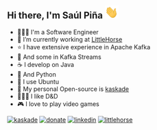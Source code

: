 <h2 align="left">Hi there, I'm Saúl Piña <img src="https://raw.githubusercontent.com/ABSphreak/ABSphreak/master/gifs/Hi.gif" height="30" /></h2>

- 🧑🏽‍💻 I'm a Software Engineer
- 🏢 I’m currently working at [LittleHorse](https://github.com/littlehorse-enterprises)
- ⭐ I have extensive experience in Apache Kafka
- 🦦 And some in Kafka Streams
- ☕ I develop on Java
- 🐍 And Python
- 🐧 I use Ubuntu
- 🚀 My personal Open-source is [kaskade](https://github.com/sauljabin/kaskade)
- 🧙🏾‍♂️ I like D&D
- 🎮 I love to play video games

[![kaskade](https://img.shields.io/badge/kaskade-af5fd7)](https://github.com/sauljabin/kaskade)
[![donate](https://img.shields.io/badge/donate-EA4AAA)](https://github.com/sponsors/sauljabin)
[![linkedin](https://img.shields.io/badge/linkedin-0A66C2)](https://www.linkedin.com/in/sauljabin)
[![littlehorse](https://img.shields.io/badge/littlehorse-gray)](https://github.com/littlehorse-enterprises/littlehorse)
